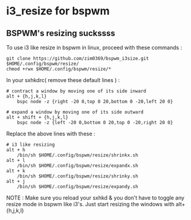# i3_resize for bspwm
## BSPWM's resizing suckssss
To use i3 like resize in bspwm in linux, proceed with these commands :

    git clone https://github.com/zim0369/bspwm_i3size.git $HOME/.config/bspwm/resize/
    chmod +rwx $HOME/.config/bspwm/resize/*
In your sxhkdrc( remove these default lines ) :

    # contract a window by moving one of its side inward
    alt + {h,j,k,l}
    	bspc node -z {right -20 0,top 0 20,bottom 0 -20,left 20 0}
    
    # expand a window by moving one of its side outward
    alt + shift + {h,j,k,l}
    	bspc node -z {left -20 0,bottom 0 20,top 0 -20,right 20 0}
Replace the above lines with these :

    # i3 like resizing
    alt + h
        /bin/sh $HOME/.config/bspwm/resize/shrinkx.sh
    alt + l
        /bin/sh $HOME/.config/bspwm/resize/expandx.sh
    alt + k
        /bin/sh $HOME/.config/bspwm/resize/shrinky.sh
    alt + j
        /bin/sh $HOME/.config/bspwm/resize/expandy.sh

NOTE : Make sure you reload your sxhkd & you don't have to toggle any resize mode in bspwm like i3's. Just start resizing the windows with alt+{h,j,k,l}
